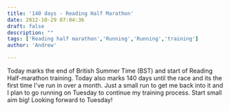 ```yaml
---
title: '140 days - Reading Half Marathon'
date: 2012-10-29 07:04:36
draft: false
description: ""
tags: ['Reading half marathon','Running','Running','training']
author: 'Andrew'

---
```


Today marks the end of British Summer Time (BST) and start of Reading Half-marathon training. Today also marks 140 days until the race and its the first time I've run in over a month. Just a small run to get me back into it and I plan to go running on Tuesday to continue my training process. Start small aim big! Looking forward to Tuesday!
